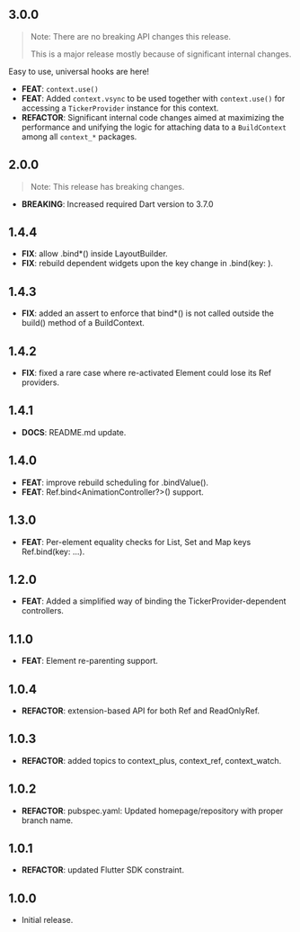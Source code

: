 ## 3.0.0

> Note: There are no breaking API changes this release.
> 
> This is a major release mostly because of significant internal changes.

Easy to use, universal hooks are here!

 - **FEAT**: `context.use()`
 - **FEAT**: Added `context.vsync` to be used together with `context.use()` for accessing a `TickerProvider` instance for this context.
 - **REFACTOR**: Significant internal code changes aimed at maximizing the performance and unifying the logic for attaching data to a `BuildContext` among all `context_*` packages.

## 2.0.0

> Note: This release has breaking changes.

 - **BREAKING**: Increased required Dart version to 3.7.0

## 1.4.4

 - **FIX**: allow .bind*() inside LayoutBuilder.
 - **FIX**: rebuild dependent widgets upon the key change in .bind(key: ).

## 1.4.3

 - **FIX**: added an assert to enforce that bind*() is not called outside the build() method of a BuildContext.

## 1.4.2

 - **FIX**: fixed a rare case where re-activated Element could lose its Ref providers.

## 1.4.1

 - **DOCS**: README.md update.

## 1.4.0

 - **FEAT**: improve rebuild scheduling for .bindValue().
 - **FEAT**: Ref.bind<AnimationController?>() support.

## 1.3.0

 - **FEAT**: Per-element equality checks for List, Set and Map keys Ref.bind(key: ...).

## 1.2.0

 - **FEAT**: Added a simplified way of binding the TickerProvider-dependent controllers.

## 1.1.0

 - **FEAT**: Element re-parenting support.

## 1.0.4

 - **REFACTOR**: extension-based API for both Ref and ReadOnlyRef.

## 1.0.3

 - **REFACTOR**: added topics to context_plus, context_ref, context_watch.

## 1.0.2

 - **REFACTOR**: pubspec.yaml: Updated homepage/repository with proper branch name.

## 1.0.1

 - **REFACTOR**: updated Flutter SDK constraint.

## 1.0.0

* Initial release.
